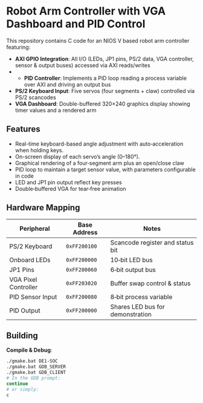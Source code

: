 # Robot Arm Controller with VGA Dashboard and PID Control

This repository contains C code for an NIOS V based robot arm controller featuring:

- **AXI GPIO Integration**: All I/O (LEDs, JP1 pins, PS/2 data, VGA controller, sensor & output buses) accessed via AXI reads/writes
- - **PID Controller**: Implements a PID loop reading a process variable over AXI and driving an output bus
- **PS/2 Keyboard Input**: Five servos (four segments + claw) controlled via PS/2 scancodes
- **VGA Dashboard**: Double-buffered 320×240 graphics display showing timer values and a rendered arm

## Features
- Real-time keyboard-based angle adjustment with auto‑acceleration when holding keys.  
- On-screen display of each servo’s angle (0–180°).  
- Graphical rendering of a four‑segment arm plus an open/close claw
- PID loop to maintain a target sensor value, with parameters configurable in code  
- LED and JP1 pin output reflect key presses
- Double‑buffered VGA for tear‑free animation 

## Hardware Mapping

| Peripheral            | Base Address    | Notes                                  |
|-----------------------|-----------------|----------------------------------------|
| PS/2 Keyboard         | `0xFF200100`    | Scancode register and status bit       |
| Onboard LEDs          | `0xFF200000`    | 10‑bit LED bus                         |
| JP1 Pins              | `0xFF200060`    | 6‑bit output bus                       |
| VGA Pixel Controller  | `0xFF203020`    | Buffer swap control & status           |
| PID Sensor Input      | `0xFF200080`    | 8‑bit process variable                 |
| PID Output            | `0xFF200000`    | Shares LED bus for demonstration       |



## Building

**Compile & Debug**:  
   ```bash
   ./gmake.bat DE1-SOC
   ./gmake.bat GDB_SERVER
   ./gmake.bat GDB_CLIENT
   # In the GDB prompt:
   continue
   # or simply:
   c
